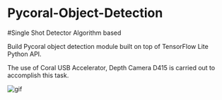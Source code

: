 # Pycoral-Object-Detection

#Single Shot Detector Algorithm based

Build Pycoral object detection module built on top of TensorFlow Lite Python API.

The use of Coral USB Accelerator, Depth Camera D415 is carried out to accomplish this task.





![gif](https://github.com/TapendraBaduwal/Pycoral-Object-Detection/blob/master/Object_detection.gif)

